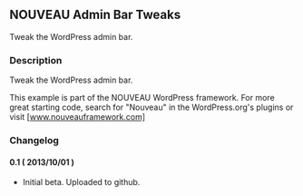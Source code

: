 ## NOUVEAU Admin Bar Tweaks ##

Tweak the WordPress admin bar.

### Description ###

Tweak the WordPress admin bar.

This example is part of the NOUVEAU WordPress framework. For more great starting code, search for "Nouveau" in the WordPress.org's plugins or visit [www.nouveauframework.com]

### Changelog ###

#### 0.1 ( 2013/10/01 ) ####
* Initial beta. Uploaded to github.